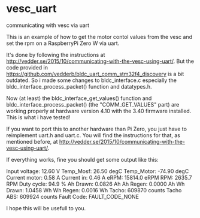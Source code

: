 # vesc_uart
communicating with vesc via uart

This is an example of how to get the motor contol values from the vesc and set the rpm
on a RaspberryPi Zero W via uart.

It's done by following the instructions at http://vedder.se/2015/10/communicating-with-the-vesc-using-uart/.
But the code provided in https://github.com/vedderb/bldc_uart_comm_stm32f4_discovery is a bit outdated.
So i made some changes to bldc_interface.c especially the bldc_interface_process_packet() function and datatypes.h.

Now (at least) the bldc_interface_get_values() function and bldc_interface_process_packet() (the "COMM_GET_VALUES" part)
are working properly at hardware version 4.10 with the 3.40 firmware installed.
This is what i have tested!

If you want to port this to another hardware than Pi Zero, you just have to reimplement uart.h and uart.c.
You will find the instructions for that, as mentioned before, at http://vedder.se/2015/10/communicating-with-the-vesc-using-uart/.

If everything works, fine you should get some output like this:

Input voltage: 12.60 V
Temp_Mosf:     26.50 degC
Temp_Motor:    -74.90 degC
Current motor: 0.58 A
Current in:    0.46 A
eRPM:          15814.0 eRPM
RPM:           2635.7 RPM
Duty cycle:    94.9 %
Ah Drawn:      0.0826 Ah
Ah Regen:      0.0000 Ah
Wh Drawn:      1.0458 Wh
Wh Regen:      0.0016 Wh
Tacho:         609870 counts
Tacho ABS:     609924 counts
Fault Code:    FAULT_CODE_NONE

I hope this will be usefull to you.



